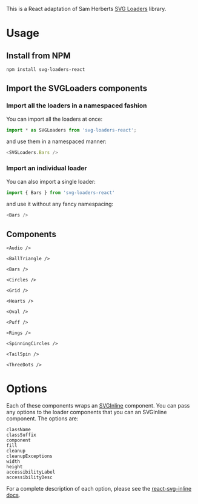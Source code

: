This is a React adaptation of Sam Herberts [SVG Loaders](https://github.com/SamHerbert/SVG-Loaders) library.

# Usage

## Install from NPM
```bash
npm install svg-loaders-react
```

## Import the SVGLoaders components

### Import all the loaders in a namespaced fashion
You can import all the loaders at once:
```js
import * as SVGLoaders from 'svg-loaders-react';
```
and use them in a namespaced manner:
```js
<SVGLoaders.Bars />
```

### Import an individual loader
You can also import a single loader:
```js
import { Bars } from 'svg-loaders-react'
```
and use it without any fancy namespacing:
```js
<Bars />
```

## Components

```<Audio />```

```<BallTriangle />```

```<Bars />```

```<Circles />```

```<Grid />```

```<Hearts />```

```<Oval />```

```<Puff />```

```<Rings />```

```<SpinningCircles />```

```<TailSpin />```

```<ThreeDots />```

# Options

Each of these components wraps an [SVGInline](https://github.com/MoOx/react-svg-inline) component.
You can pass any options to the loader components that you can an SVGInline component.
The options are:
```text
className
classSuffix
component
fill
cleanup
cleanupExceptions
width
height
accessibilityLabel
accessibilityDesc
```
For a complete description of each option, please see the [react-svg-inline docs](https://github.com/MoOx/react-svg-inline#options-props).

